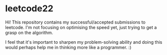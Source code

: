 # leetcode22

Hi! This repository contains my successful/accepted submissions to leetcode. I'm not focusing on optimising the speed yet, just trying to get a grasp on the algorithm.

I feel that it's important to sharpen my problem-solving ability and doing this would perhaps help me in thinking more like a programmer. :) 
